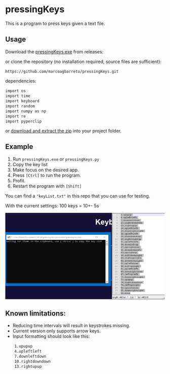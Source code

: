 # pressingKeys
This is a program to press keys given a text file.

## Usage 
Download the [pressingKeys.exe](https://github.com/marcoagbarreto/pressingKeys/releases/download/v0.1.0/pressingKeys.exe) from releases:

or clone the repository (no installation required, source files are sufficient):
        
    https://github.com/marcoagbarreto/pressingKeys.git

dependencies:

    import os
    import time
    import keyboard
    import random
    import numpy as np
    import re
    import pyperclip

or [download and extract the zip](https://github.com/marcoagbarreto/pressingKeys/archive/main.zip) into your project folder.

## Example

1. Run ```pressingKeys.exe``` or ```pressingKeys.py```
2. Copy the key list
3. Make focus on the desired app.
4. Press ```[Ctrl]``` to run the program.
5. Profit.
6. Restart the program with ```[Shift]```

You can find a ```"keyList.txt"``` in this repo that you can use for testing.

With the current settings:
100 keys = 10+- 5s

![example](example.gif)

## Known limitations:
* Reducing time intervals will result in keystrokes missing.
* Current version only supports arrow keys.
* Input formatting should look like this:

``` notepadd++
    1.upupup
    4.upleftleft
    7.downleftdown
    10.rightdowndown
    13.rightupup
```